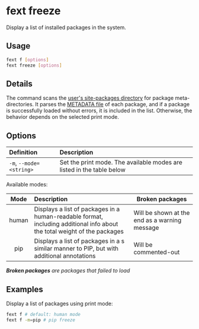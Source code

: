 # fext freeze
Display a list of installed packages in the system.

## Usage
```sh
fext f [options]
fext freeze [options]
```

## Details
The command scans the [user's site-packages directory](https://peps.python.org/pep-0370/) for package meta-directories.
It parses the [METADATA file](https://peps.python.org/pep-0426/) of each package,
and if a package is successfully loaded without errors, it is included in the list.
Otherwise, the behavior depends on the selected print mode.

## Options
| Definition              | Description                                                           |
|:------------------------|:----------------------------------------------------------------------|
| `-m`, `--mode=<string>` | Set the print mode. The available modes are listed in the table below |

Available modes:

| Mode  | Description                                                                                                              | Broken packages                               |
|:-----:|:-------------------------------------------------------------------------------------------------------------------------|-----------------------------------------------|
| human | Displays a list of packages in a human-readable format, including additional info about the total weight of the packages | Will be shown at the end as a warning message |
|  pip  | Displays a list of packages in a s similar manner to PIP, but with additional annotations                                | Will be commented-out                         |

_**Broken packages** are packages that failed to load_

## Examples
Display a list of packages using print mode:
```sh [human]
fext f # default: human mode
fext f -m=pip # pip freeze
```